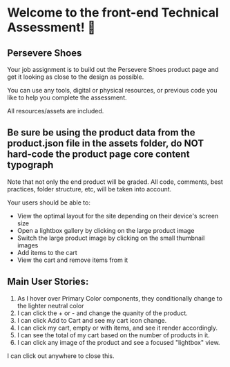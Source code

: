 # Welcome to the front-end Technical Assessment! 👋

## Persevere Shoes

Your job assignment is to build out the Persevere Shoes product page and get it looking as close to the design as possible.

You can use any tools, digital or physical resources, or previous code you like to help you complete the assessment.

All resources/assets are included. 

## Be sure be using the product data from the product.json file in the assets folder, do NOT hard-code the product page core content typograph

Note that not only the end product will be graded. All code, comments, best practices, folder structure, etc, will be taken into account.

Your users should be able to:

- View the optimal layout for the site depending on their device's screen size
- Open a lightbox gallery by clicking on the large product image
- Switch the large product image by clicking on the small thumbnail images
- Add items to the cart
- View the cart and remove items from it

## Main User Stories:

1. As I hover over Primary Color components, they conditionally change to the lighter neutral color
2. I can click the + or - and change the quanity of the product.
3. I can click Add to Cart and see my cart icon change.
4. I can click my cart, empty or with items, and see it render accordingly.
5. I can see the total of my cart based on the number of products in it. 
6. I can click any image of the product and see a focused "lightbox"  view.  



I can click out anywhere to close this.